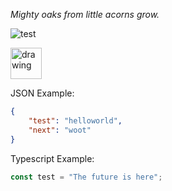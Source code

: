 *Mighty oaks from little acorns grow.*

![test](https://justink8s.com/img/jk-192x192.b722359b.png)

<img src="https://justink8s.com/img/jk-192x192.b722359b.png" alt="drawing" style="width:50px;"/>

JSON Example:
```json
{
    "test": "helloworld",
    "next": "woot"
}
```

Typescript Example:
```typescript
const test = "The future is here";
```